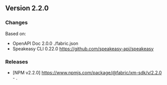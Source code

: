 

## Version 2.2.0
### Changes
Based on:
- OpenAPI Doc 2.0.0 ./fabric.json
- Speakeasy CLI 0.22.0 https://github.com/speakeasy-api/speakeasy
### Releases
- [NPM v2.2.0] https://www.npmjs.com/package/@fabric/xm-sdk/v/2.2.0 - .
